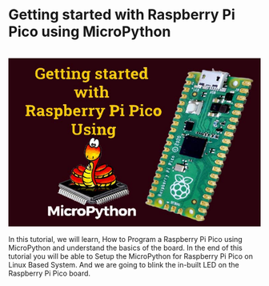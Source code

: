 # Getting started with Raspberry Pi Pico using MicroPython
<br>
<img src="https://github.com/Circuit-Digest/Raspberry_Pi_Pico_Tutorial/blob/main/T1_Getting_Started_with_Raspberry_Pi_Pico/images/Getting-Started-with-Raspberry-pi-and-Micropython.jpg" alt="alt_text" title="image_tooltip">
<br>

In this tutorial, we will learn, How to Program a Raspberry Pi Pico using MicroPython and understand the basics of the board. In the end of this tutorial you will be able to Setup the MicroPython for Raspberry Pi Pico on Linux Based System. And we are going to blink the in-built LED on the Raspberry Pi Pico board.
